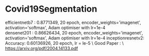 # Covid19Segmentation
efficientnetb7 : 0.8771349, 20 epoch, encoder_weights='imagenet', activation='softmax', Adam optimiser with lr=1e-4 \
densenet201 : 0.86626434, 20 epoch, encoder_weights='imagenet', activation='softmax', Adam optimiser with lr=1e-4
inceptionresnetv2: Accuracy: 0.60136926, 20 epoch, lr = le-5 \\
Good Paper : \\
https://arxiv.org/pdf/2004.14133.pdf
